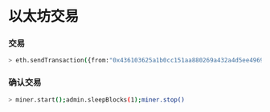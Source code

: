 # 以太坊交易

### 交易

```bash
> eth.sendTransaction({from:"0x436103625a1b0cc151aa880269a432a4d5ee4969", to:"0xcc958bc8f26771b65b1a7a7a6fbe684f2489a9f8", value:web3.toWei(3,"ether")})

```

###  确认交易

```bash
> miner.start();admin.sleepBlocks(1);miner.stop()
```



